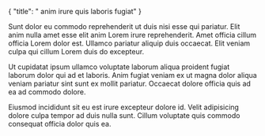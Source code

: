 {
  "title": " anim irure quis laboris fugiat"
}

Sunt dolor eu commodo reprehenderit ut duis nisi esse qui pariatur. Elit anim nulla amet esse elit anim Lorem irure reprehenderit. Amet officia cillum officia Lorem dolor est. Ullamco pariatur aliquip duis occaecat. Elit veniam culpa qui cillum Lorem duis do excepteur.

Ut cupidatat ipsum ullamco voluptate laborum aliqua proident fugiat laborum dolor qui ad et laboris. Anim fugiat veniam ex ut magna dolor aliqua veniam pariatur sint sunt ex mollit pariatur. Occaecat dolore officia quis ad ea ad commodo dolore.

Eiusmod incididunt sit eu est irure excepteur dolore id. Velit adipisicing dolore culpa tempor ad duis nulla sunt. Cillum voluptate quis commodo consequat officia dolor quis ea.